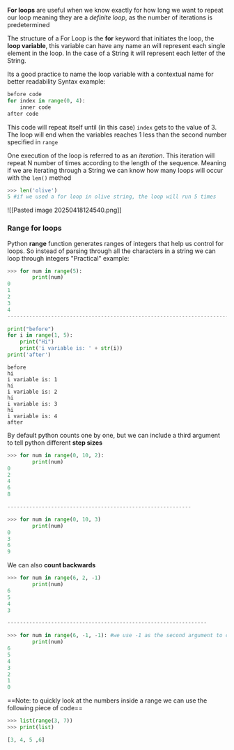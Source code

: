 **For loops** are useful when we know exactly for how long we want to repeat our loop meaning they are a *definite loop*, as the number of iterations is predetermined

The structure of a For Loop is the **for** keyword that initiates the loop, the **loop variable**, this variable can have any name an will represent each single element in the loop. In the case of a String it will represent each letter of the String.

Its a good practice to name the loop variable with a contextual name for better readability
Syntax example:
```python
before code
for index in range(0, 4):
	inner code
after code
```

This code will repeat itself until (in this case) `index` gets to the value of 3. The loop will end when the variables reaches 1 less than the second number specified in `range`

One execution of the loop is referred to as an *iteration*. This iteration will repeat N number of times according to the length of the sequence. Meaning if we are iterating
through a String we can know how many loops will occur with the `len()` method
```python
>>> len('olive')
5 #if we used a for loop in olive string, the loop will run 5 times
```

![[Pasted image 20250418124540.png]]

### Range for loops
Python **range** function generates ranges of integers that help us control for loops. So instead of parsing through all the characters in a string we can loop through integers
"Practical" example:
```python
>>> for num in range(5):
		print(num)
0
1
2
3
4
--------------------------------------------------------------------------
```
```python
print("before")
for i in range(1, 5):
	print("Hi")
	print('i variable is: ' + str(i))
print('after')
```
```
before
hi
i variable is: 1
hi
i variable is: 2
hi
i variable is: 3
hi
i variable is: 4
after
```

By default python counts one by one, but we can include a third argument to tell python different **step sizes**
```python
>>> for num in range(0, 10, 2):
		print(num)
0
2
4
6
8

-----------------------------------------------------------

>>> for num in range(0, 10, 3)
		print(num)
0
3
6
9
```

We can also **count backwards**
```python
>>> for num in range(6, 2, -1)
		print(num)
6
5
4
3

----------------------------------------------------------------

>>> for num in range(6, -1, -1): #we use -1 as the second argument to count ot 0
		print(num)
6
5
4
3
2
1
0
```

==Note: to quickly look at the numbers inside a range we can use the following piece of code==
```python
>>> list(range(3, 7))
>>> print(list)

[3, 4, 5 ,6]
```
